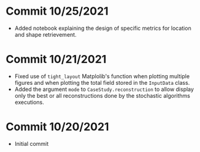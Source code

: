 # Commit 10/25/2021
* Added notebook explaining the design of specific metrics for location and shape retrievement.

# Commit 10/21/2021
* Fixed use of `tight_layout` Matplolib's function when plotting multiple figures and when plotting the total field stored in the `InputData` class.
* Added the argument `mode` to `CaseStudy.reconstruction` to allow display only the best or all reconstructions done by the stochastic algorithms executions.

# Commit 10/20/2021
* Initial commit

